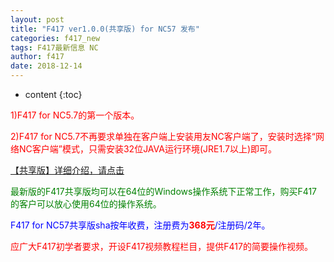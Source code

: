 ```yaml
---
layout: post
title: "F417 ver1.0.0(共享版) for NC57 发布"
categories: f417_new
tags: F417最新信息 NC
author: f417
date: 2018-12-14
---
```


* content
{:toc}



<p><font color="red">1)F417 for NC5.7的第一个版本。</font></p>

<p><font color="red">2)F417 for NC5.7不再要求单独在客户端上安装用友NC客户端了，安装时选择“网络NC客户端”模式，只需安装32位JAVA运行环境(JRE1.7以上)即可。</font></p>


[【共享版】详细介绍，请点击](/blog/f417_nc5_share)

<p><font color="green">最新版的F417共享版均可以在64位的Windows操作系统下正常工作，购买F417的客户可以放心使用64位的操作系统。</font></p>

<p><font color="blue">F417 for NC57共享版sha按年收费，注册费为<font color="red"><b>368元</b></font>/注册码/2年。</font></p>

<p><font color="red">应广大F417初学者要求，开设F417视频教程栏目，提供F417的简要操作视频。</font></p>

